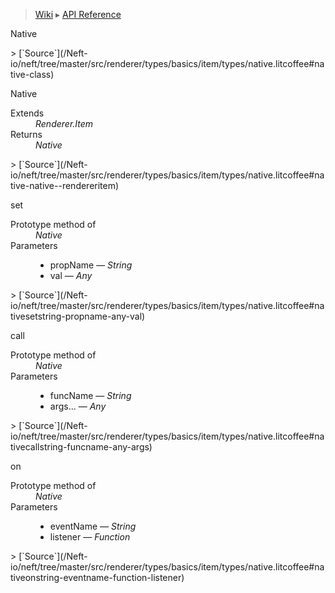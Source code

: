 > [Wiki](Home) ▸ [API Reference](API-Reference)

Native
<dl></dl>
> [`Source`](/Neft-io/neft/tree/master/src/renderer/types/basics/item/types/native.litcoffee#native-class)

Native
<dl><dt>Extends</dt><dd><i>Renderer.Item</i></dd><dt>Returns</dt><dd><i>Native</i></dd></dl>
> [`Source`](/Neft-io/neft/tree/master/src/renderer/types/basics/item/types/native.litcoffee#native-native--rendereritem)

set
<dl><dt>Prototype method of</dt><dd><i>Native</i></dd><dt>Parameters</dt><dd><ul><li>propName — <i>String</i></li><li>val — <i>Any</i></li></ul></dd></dl>
> [`Source`](/Neft-io/neft/tree/master/src/renderer/types/basics/item/types/native.litcoffee#nativesetstring-propname-any-val)

call
<dl><dt>Prototype method of</dt><dd><i>Native</i></dd><dt>Parameters</dt><dd><ul><li>funcName — <i>String</i></li><li>args... — <i>Any</i></li></ul></dd></dl>
> [`Source`](/Neft-io/neft/tree/master/src/renderer/types/basics/item/types/native.litcoffee#nativecallstring-funcname-any-args)

on
<dl><dt>Prototype method of</dt><dd><i>Native</i></dd><dt>Parameters</dt><dd><ul><li>eventName — <i>String</i></li><li>listener — <i>Function</i></li></ul></dd></dl>
> [`Source`](/Neft-io/neft/tree/master/src/renderer/types/basics/item/types/native.litcoffee#nativeonstring-eventname-function-listener)

